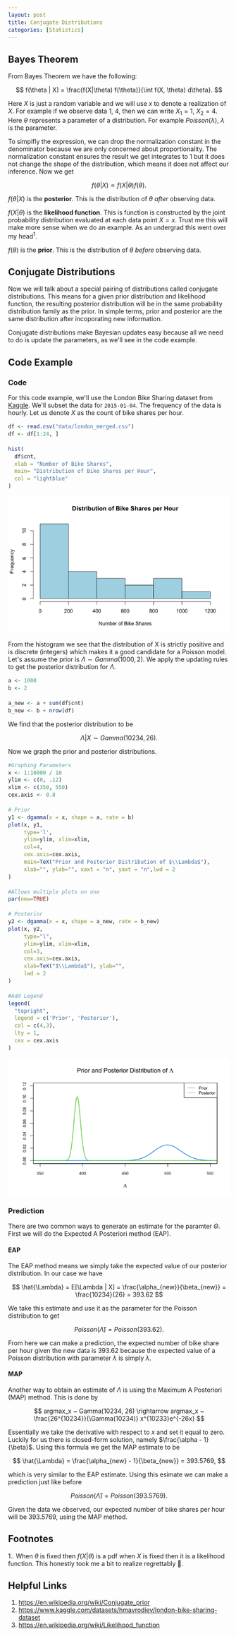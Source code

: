 ```yaml
---
layout: post
title: Conjugate Distributions
categories: [Statistics]
---
```


## Bayes Theorem

From Bayes Theorem we have the following:

$$
f(\theta | X) =  \frac{f(X|\theta) f(\theta)}{\int f(X, \theta) d\theta}.
$$

Here $X$ is just a random variable and we will use $x$ to denote a realization of $X$. For example if we observe data 1, 4, then we can write $X_1 = 1$, $X_2 = 4$. Here $\theta$ represents a parameter of a distribution. For example $Poisson(\lambda)$, $\lambda$ is the parameter.

To simpifly the expression, we can drop the normalization constant in the denominator because we are only concerned about proportionality. The normalization constant ensures the result we get integrates to 1 but it does not change the shape of the distribution, which means it does not affect our inference. Now we get 

$$
f(\theta | X) \propto f(X|\theta) f(\theta).
$$

$f(\theta | X)$ is the **posterior**. This is the distribution of $\theta$ *after* observing data. 

$f(X|\theta)$ is the **likelihood function**. This is function is constructed by the joint probability distribution evaluated at each data point $X=x$. Trust me this will make more sense when we do an example. As an undergrad this went over my $\text{head}^1$.

$f(\theta)$ is the **prior**. This is the distribution of $\theta$ *before* observing data. 

## Conjugate Distributions

Now we will talk about a special pairing of distributions called conjugate distributions. This means for a given prior distribution and likelihood function, the resulting posterior distribution will be in the same probability distribution family as the prior. In simple terms, prior and posterior are the same distribution after incoporating new information.

Conjugate distributions make Bayesian updates easy because all we need to do is update the parameters, as we'll see in the code example.

## Code Example

### Code

For this code example, we'll use the London Bike Sharing dataset from [Kaggle](https://www.kaggle.com/datasets/hmavrodiev/london-bike-sharing-dataset). We'll subset the data for `2015-01-04`. The frequency of the data is hourly. Let us denote $X$ as the count of bike shares per hour.

~~~ r
df <- read.csv("data/london_merged.csv")
df <- df[1:24, ]

hist(
  df$cnt,
  xlab = "Number of Bike Shares",
  main= "Distribution of Bike Shares per Hour",
  col = "lightblue"  
)
~~~

<img src="/assets/img/bike_hist.png">

From the histogram we see that the distribution of X is strictly positive and is discrete (integers) which makes it a good candidate for a Poisson model. Let's assume the prior is $\Lambda \sim Gamma(1000, 2)$. We apply the updating rules to get the posterior distribution for $\Lambda$.

~~~ r
a <- 1000
b <- 2

a_new <- a + sum(df$cnt)
b_new <- b + nrow(df)
~~~

We find that the posterior distribution to be

$$
\Lambda | X \sim Gamma(10234, 26).
$$

Now we graph the prior and posterior distributions.

~~~ r
#Graphing Parameters
x <- 1:10000 / 10 
ylim <- c(0, .12)
xlim <- c(350, 550)
cex.axis <- 0.8

# Prior
y1 <- dgamma(x = x, shape = a, rate = b)
plot(x, y1, 
     type='l', 
     ylim=ylim, xlim=xlim, 
     col=4, 
     cex.axis=cex.axis, 
     main=TeX("Prior and Posterior Distribution of $\\Lambda$"), 
     xlab="", ylab="", xaxt = "n", yaxt = "n",lwd = 2
)

#Allows multiple plots on one
par(new=TRUE)

# Posterior
y2 <- dgamma(x = x, shape = a_new, rate = b_new)
plot(x, y2, 
     type="l",
     ylim=ylim, xlim=xlim,  
     col=3, 
     cex.axis=cex.axis, 
     xlab=TeX("$\\Lambda$"), ylab="",
     lwd = 2
)

#Add Legend
legend(
  "topright",
  legend = c('Prior', 'Posterior'), 
  col = c(4,3), 
  lty = 1, 
  cex = cex.axis 
)
~~~

<img src="/assets/img/bike_post_prior.png">

### Prediction

There are two common ways to generate an estimate for the paramter $\Theta$. First we will do the Expected A Posteriori method (EAP).

#### EAP

The EAP method means we simply take the expected value of our posterior distribution. In our case we have

$$
\hat{\Lambda} = E[\Lambda | X] = \frac{\alpha_{new}}{\beta_{new}} = \frac{10234}{26} = 393.62
$$

We take this estimate and use it as the parameter for the Poisson distribution to get

$$
Poisson(\hat{\Lambda}) = Poisson(393.62). 
$$

From here we can make a prediction, the expected number of bike share per hour given the new data is 393.62 because the expected value of a Poisson distribution with parameter $\lambda$ is simply $\lambda$.

#### MAP

Another way to obtain an estimate of $\Lambda$ is using the Maximum A Posteriori (MAP) method. This is done by 

$$
argmax_x ~ Gamma(10234, 26) \rightarrow argmax_x ~ \frac{26^{10234}}{\Gamma(10234)} x^{10233}e^{-26x}
$$

Essentially we take the derivative with respect to $x$ and set it equal to zero. Luckily for us there is closed-form solution, namely $\frac{\alpha - 1}{\beta}$. Using this formula we get the MAP estimate to be

$$
\hat{\Lambda} = \frac{\alpha_{new} - 1}{\beta_{new}} = 393.5769,
$$

which is very similar to the EAP estimate. Using this esimate we can make a prediction just like before

$$
Poisson(\hat{\Lambda}) = Poisson(393.5769). 
$$

Given the data we observed, our expected number of bike shares per hour will be 393.5769, using the MAP method.

## Footnotes
1.. When $\theta$ is fixed then $f(X | \theta)$ is a pdf when $X$ is fixed then it is a likelihood function. This honestly took me a bit to realize regrettably 🫠.

## Helpful Links
1. https://en.wikipedia.org/wiki/Conjugate_prior
2. https://www.kaggle.com/datasets/hmavrodiev/london-bike-sharing-dataset
3. https://en.wikipedia.org/wiki/Likelihood_function

